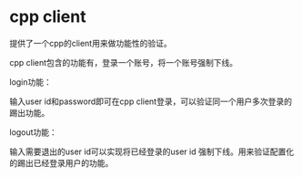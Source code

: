 # cpp client

  
提供了一个cpp的client用来做功能性的验证。

cpp client包含的功能有，登录一个账号，将一个账号强制下线。

login功能：

输入user id和password即可在cpp client登录，可以验证同一个用户多次登录的踢出功能。

logout功能：

输入需要退出的user id可以实现将已经登录的user id 强制下线。用来验证配置化的踢出已经登录用户的功能。

